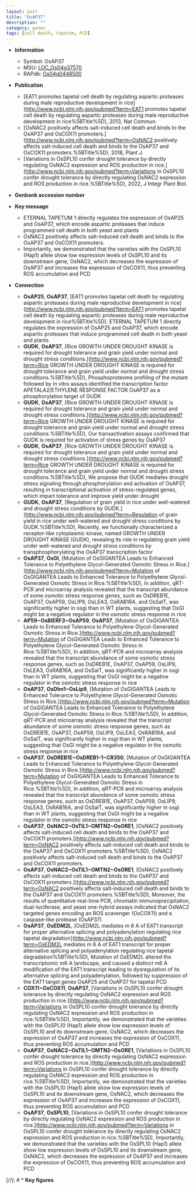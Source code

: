 ```yaml
---
layout: post
title: "OsAP37"
description: ""
category: genes
tags: [cell death, tapetum, PCD]
---
```


* **Information**  
    + Symbol: OsAP37  
    + MSU: [LOC_Os04g37570](http://rice.uga.edu/cgi-bin/ORF_infopage.cgi?orf=LOC_Os04g37570)  
    + RAPdb: [Os04g0448500](https://rapdb.dna.affrc.go.jp/locus/?name=Os04g0448500)  

* **Publication**  
    + [EAT1 promotes tapetal cell death by regulating aspartic proteases during male reproductive development in rice](http://www.ncbi.nlm.nih.gov/pubmed?term=EAT1 promotes tapetal cell death by regulating aspartic proteases during male reproductive development in rice%5BTitle%5D), 2013, Nat Commun.
    + [OsNAC2 positively affects salt-induced cell death and binds to the OsAP37 and OsCOX11 promoters.](http://www.ncbi.nlm.nih.gov/pubmed?term=OsNAC2 positively affects salt-induced cell death and binds to the OsAP37 and OsCOX11 promoters.%5BTitle%5D), 2018, Plant J.
    + [Variations in OsSPL10 confer drought tolerance by directly regulating OsNAC2 expression and ROS production in rice.](http://www.ncbi.nlm.nih.gov/pubmed?term=Variations in OsSPL10 confer drought tolerance by directly regulating OsNAC2 expression and ROS production in rice.%5BTitle%5D), 2022, J Integr Plant Biol.

* **Genbank accession number**  

* **Key message**  
    + ETERNAL TAPETUM 1 directly regulates the expression of OsAP25 and OsAP37, which encode aspartic proteases that induce programmed cell death in both yeast and plants
    + OsNAC2 positively affects salt-induced cell death and binds to the OsAP37 and OsCOX11 promoters.
    + Importantly, we demonstrated that the varieties with the OsSPL10 (Hap1) allele show low expression levels of OsSPL10 and its downstream gene, OsNAC2, which decreases the expression of OsAP37 and increases the expression of OsCOX11, thus preventing ROS accumulation and PCD

* **Connection**  
    + __OsAP25__, __OsAP37__, [EAT1 promotes tapetal cell death by regulating aspartic proteases during male reproductive development in rice](http://www.ncbi.nlm.nih.gov/pubmed?term=EAT1 promotes tapetal cell death by regulating aspartic proteases during male reproductive development in rice%5BTitle%5D), ETERNAL TAPETUM 1 directly regulates the expression of OsAP25 and OsAP37, which encode aspartic proteases that induce programmed cell death in both yeast and plants
    + __GUDK__, __OsAP37__, [Rice GROWTH UNDER DROUGHT KINASE is required for drought tolerance and grain yield under normal and drought stress conditions.](http://www.ncbi.nlm.nih.gov/pubmed?term=Rice GROWTH UNDER DROUGHT KINASE is required for drought tolerance and grain yield under normal and drought stress conditions.%5BTitle%5D), Phosphoproteome profiling of the mutant followed by in vitro assays identified the transcription factor APETALA2/ETHYLENE RESPONSE FACTOR OsAP37 as a phosphorylation target of GUDK
    + __GUDK__, __OsAP37__, [Rice GROWTH UNDER DROUGHT KINASE is required for drought tolerance and grain yield under normal and drought stress conditions.](http://www.ncbi.nlm.nih.gov/pubmed?term=Rice GROWTH UNDER DROUGHT KINASE is required for drought tolerance and grain yield under normal and drought stress conditions.%5BTitle%5D), Our transactivation assays confirmed that GUDK is required for activation of stress genes by OsAP37
    + __GUDK__, __OsAP37__, [Rice GROWTH UNDER DROUGHT KINASE is required for drought tolerance and grain yield under normal and drought stress conditions.](http://www.ncbi.nlm.nih.gov/pubmed?term=Rice GROWTH UNDER DROUGHT KINASE is required for drought tolerance and grain yield under normal and drought stress conditions.%5BTitle%5D), We propose that GUDK mediates drought stress signaling through phosphorylation and activation of OsAP37, resulting in transcriptional activation of stress-regulated genes, which impart tolerance and improve yield under drought
    + __GUDK__, __OsAP37__, [Regulation of grain yield in rice under well-watered and drought stress conditions by GUDK.](http://www.ncbi.nlm.nih.gov/pubmed?term=Regulation of grain yield in rice under well-watered and drought stress conditions by GUDK.%5BTitle%5D), Recently, we functionally characterized a receptor-like cytoplasmic kinase, named GROWTH UNDER DROUGHT KINASE (GUDK), revealing its role in regulating grain yield under well-watered and drought stress conditions by transphosphorylating the OsAP37 transcription factor
    + __OsAP37__, __OsGI__, [Mutation of OsGIGANTEA Leads to Enhanced Tolerance to Polyethylene Glycol-Generated Osmotic Stress in Rice.](http://www.ncbi.nlm.nih.gov/pubmed?term=Mutation of OsGIGANTEA Leads to Enhanced Tolerance to Polyethylene Glycol-Generated Osmotic Stress in Rice.%5BTitle%5D), In addition, qRT-PCR and microarray analysis revealed that the transcript abundance of some osmotic stress response genes, such as OsDREB1E, OsAP37, OsAP59, OsLIP9, OsLEA3, OsRAB16A, and OsSalT, was significantly higher in osgi than in WT plants, suggesting that OsGI might be a negative regulator in the osmotic stress response in rice
    + __AP59~OsBIERF3~OsAP59__, __OsAP37__, [Mutation of OsGIGANTEA Leads to Enhanced Tolerance to Polyethylene Glycol-Generated Osmotic Stress in Rice.](http://www.ncbi.nlm.nih.gov/pubmed?term=Mutation of OsGIGANTEA Leads to Enhanced Tolerance to Polyethylene Glycol-Generated Osmotic Stress in Rice.%5BTitle%5D), In addition, qRT-PCR and microarray analysis revealed that the transcript abundance of some osmotic stress response genes, such as OsDREB1E, OsAP37, OsAP59, OsLIP9, OsLEA3, OsRAB16A, and OsSalT, was significantly higher in osgi than in WT plants, suggesting that OsGI might be a negative regulator in the osmotic stress response in rice
    + __OsAP37__, __OsDhn1~OsLip9__, [Mutation of OsGIGANTEA Leads to Enhanced Tolerance to Polyethylene Glycol-Generated Osmotic Stress in Rice.](http://www.ncbi.nlm.nih.gov/pubmed?term=Mutation of OsGIGANTEA Leads to Enhanced Tolerance to Polyethylene Glycol-Generated Osmotic Stress in Rice.%5BTitle%5D), In addition, qRT-PCR and microarray analysis revealed that the transcript abundance of some osmotic stress response genes, such as OsDREB1E, OsAP37, OsAP59, OsLIP9, OsLEA3, OsRAB16A, and OsSalT, was significantly higher in osgi than in WT plants, suggesting that OsGI might be a negative regulator in the osmotic stress response in rice
    + __OsAP37__, __OsDREB1E~OsDREB1-1~CR350__, [Mutation of OsGIGANTEA Leads to Enhanced Tolerance to Polyethylene Glycol-Generated Osmotic Stress in Rice.](http://www.ncbi.nlm.nih.gov/pubmed?term=Mutation of OsGIGANTEA Leads to Enhanced Tolerance to Polyethylene Glycol-Generated Osmotic Stress in Rice.%5BTitle%5D), In addition, qRT-PCR and microarray analysis revealed that the transcript abundance of some osmotic stress response genes, such as OsDREB1E, OsAP37, OsAP59, OsLIP9, OsLEA3, OsRAB16A, and OsSalT, was significantly higher in osgi than in WT plants, suggesting that OsGI might be a negative regulator in the osmotic stress response in rice
    + __OsAP37__, __OsNAC2~OsTIL1~OMTN2~OsORE1__, [OsNAC2 positively affects salt-induced cell death and binds to the OsAP37 and OsCOX11 promoters.](http://www.ncbi.nlm.nih.gov/pubmed?term=OsNAC2 positively affects salt-induced cell death and binds to the OsAP37 and OsCOX11 promoters.%5BTitle%5D), OsNAC2 positively affects salt-induced cell death and binds to the OsAP37 and OsCOX11 promoters.
    + __OsAP37__, __OsNAC2~OsTIL1~OMTN2~OsORE1__, [OsNAC2 positively affects salt-induced cell death and binds to the OsAP37 and OsCOX11 promoters.](http://www.ncbi.nlm.nih.gov/pubmed?term=OsNAC2 positively affects salt-induced cell death and binds to the OsAP37 and OsCOX11 promoters.%5BTitle%5D),  Moreover, the results of quantitative real-time PCR, chromatin immunoprecipitation, dual-luciferase, and yeast one-hybrid assays indicated that OsNAC2 targeted genes encoding an ROS scavenger (OsCOX11) and a caspase-like protease (OsAP37)
    + __OsAP37__, __OsEDM2L__, [OsEDM2L mediates m 6 A of EAT1 transcript for proper alternative splicing and polyadenylation regulating rice tapetal degradation](http://www.ncbi.nlm.nih.gov/pubmed?term=OsEDM2L mediates m 6 A of EAT1 transcript for proper alternative splicing and polyadenylation regulating rice tapetal degradation%5BTitle%5D),  Mutation of OsEDM2L altered the transcriptomic m6 A landscape, and caused a distinct m6 A modification of the EAT1 transcript leading to dysregulation of its alternative splicing and polyadenylation, followed by suppression of the EAT1 target genes OsAP25 and OsAP37 for tapetal PCD
    + __COX11~OsCOX11__, __OsAP37__, [Variations in OsSPL10 confer drought tolerance by directly regulating OsNAC2 expression and ROS production in rice.](http://www.ncbi.nlm.nih.gov/pubmed?term=Variations in OsSPL10 confer drought tolerance by directly regulating OsNAC2 expression and ROS production in rice.%5BTitle%5D),  Importantly, we demonstrated that the varieties with the OsSPL10 (Hap1) allele show low expression levels of OsSPL10 and its downstream gene, OsNAC2, which decreases the expression of OsAP37 and increases the expression of OsCOX11, thus preventing ROS accumulation and PCD
    + __OsAP37__, __OsNAC2~OsTIL1~OMTN2~OsORE1__, [Variations in OsSPL10 confer drought tolerance by directly regulating OsNAC2 expression and ROS production in rice.](http://www.ncbi.nlm.nih.gov/pubmed?term=Variations in OsSPL10 confer drought tolerance by directly regulating OsNAC2 expression and ROS production in rice.%5BTitle%5D),  Importantly, we demonstrated that the varieties with the OsSPL10 (Hap1) allele show low expression levels of OsSPL10 and its downstream gene, OsNAC2, which decreases the expression of OsAP37 and increases the expression of OsCOX11, thus preventing ROS accumulation and PCD
    + __OsAP37__, __OsSPL10__, [Variations in OsSPL10 confer drought tolerance by directly regulating OsNAC2 expression and ROS production in rice.](http://www.ncbi.nlm.nih.gov/pubmed?term=Variations in OsSPL10 confer drought tolerance by directly regulating OsNAC2 expression and ROS production in rice.%5BTitle%5D),  Importantly, we demonstrated that the varieties with the OsSPL10 (Hap1) allele show low expression levels of OsSPL10 and its downstream gene, OsNAC2, which decreases the expression of OsAP37 and increases the expression of OsCOX11, thus preventing ROS accumulation and PCD

[//]: # * **Key figures**  


